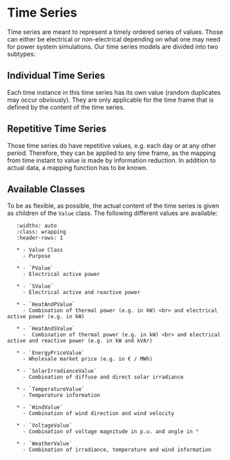 # Time Series
Time series are meant to represent a timely ordered series of values.
Those can either be electrical or non-electrical depending on what one may need for power system simulations.
Our time series models are divided into two subtypes:

## Individual Time Series
Each time instance in this time series has its own value (random duplicates may occur obviously).
They are only applicable for the time frame that is defined by the content of the time series.

## Repetitive Time Series
Those time series do have repetitive values, e.g. each day or at any other period.
Therefore, they can be applied to any time frame, as the mapping from time instant to value is made by information
reduction.
In addition to actual data, a mapping function has to be known.

## Available Classes
To be as flexible, as possible, the actual content of the time series is given as children of the `Value` class.
The following different values are available:

```{list-table}
   :widths: auto
   :class: wrapping
   :header-rows: 1
   
   * - Value Class 
     - Purpose
   
   * - `PValue`
     - Electrical active power
   
   * - `SValue`
     - Electrical active and reactive power
     
   * - `HeatAndPValue`
     - Combination of thermal power (e.g. in kW) <br> and electrical active power (e.g. in kW)
     
   * - `HeatAndSValue`
     -  Combination of thermal power (e.g. in kW) <br> and electrical active and reactive power (e.g. in kW and kVAr)
     
   * - `EnergyPriceValue`
     - Wholesale market price (e.g. in € / MWh)
      
   * - `SolarIrradianceValue`
     - Combination of diffuse and direct solar irradiance
     
   * - `TemperatureValue`
     - Temperature information
     
   * - `WindValue`
     - Combination of wind direction and wind velocity
   
   * - `VoltageValue`
     - Combination of voltage magnitude in p.u. and angle in °
   
   * - `WeatherValue`
     - Combination of irradiance, temperature and wind information
           
```
